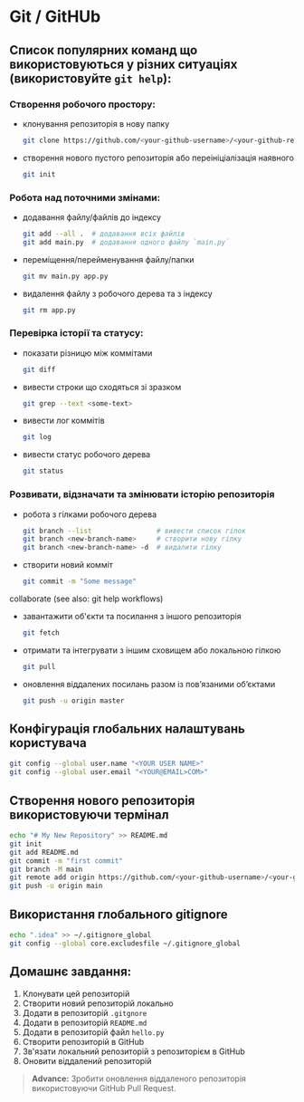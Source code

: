 # Git / GitHUb

## Список популярних команд що використовуються у різних ситуаціях (використовуйте `git help`):

### Створення робочого простору:
- клонування репозиторія в нову папку
    ```bash
    git clone https://github.com/<your-github-username>/<your-github-repository>.git
    ```
- створення нового пустого репозиторія або переініціалізація наявного
    ```bash
    git init
    ```
### Робота над поточними змінами:
- додавання файлу/файлів до індексу
    ```bash
    git add --all .  # додавання всіх файлів
    git add main.py  # додавання одного файлу `main.py`
    ```
- переміщення/перейменування файлу/папки
    ```bash
    git mv main.py app.py
    ```
- видалення файлу з робочого дерева та з індексу
    ```bash
    git rm app.py
    ```

### Перевірка історії та статусу:
- показати різницю між коммітами
    ```bash
    git diff
    ```
- вивести строки що сходяться зі зразком
    ```bash
    git grep --text <some-text>
    ```

- вивести лог коммітів
    ```bash
    git log
    ```

- вивести статус робочого дерева
    ```bash
    git status
    ```

### Розвивати, відзначати та змінювати історію репозиторія
- робота з гілками робочого дерева
    ```bash
    git branch --list                # вивести список гілок
    git branch <new-branch-name>     # створити нову гілку
    git branch <new-branch-name> -d  # видалити гілку
    ```

- створити новий комміт
    ```bash
    git commit -m "Some message"
    ```

collaborate (see also: git help workflows)
- завантажити об'єкти та посилання з іншого репозиторія
    ```bash
    git fetch
    ```
- отримати та інтегрувати з іншим сховищем або локальною гілкою
    ```bash
    git pull
    ```
- оновлення віддалених посилань разом із пов’язаними об’єктами
    ```bash
    git push -u origin master
    ```

## Конфігурація глобальних налаштувань користувача
```bash
git config --global user.name "<YOUR USER NAME>"
git config --global user.email "<YOUR@EMAIL>COM>"
```

## Створення нового репозиторія використовуючи термінал
```bash
echo "# My New Repository" >> README.md
git init
git add README.md
git commit -m "first commit"
git branch -M main
git remote add origin https://github.com/<your-github-username>/<your-github-repository>.git
git push -u origin main
```

## Використання глобального gitignore
```bash
echo ".idea" >> ~/.gitignore_global
git config --global core.excludesfile ~/.gitignore_global
```


## Домашнє завдання:
1. Клонувати цей репозиторій
2. Створити новий репозиторій локально
3. Додати в репозиторій `.gitgnore`
4. Додати в репозиторій `README.md`
5. Додати в репозиторій файл `hello.py`
6. Створити репозиторій в GitHub
7. Зв'язати локальний репозиторій з репозиторієм в GitHub
8. Оновити віддалений репозиторій 

> **Advance:** Зробити оновлення віддаленого репозиторія використовуючи GitHub Pull Request.